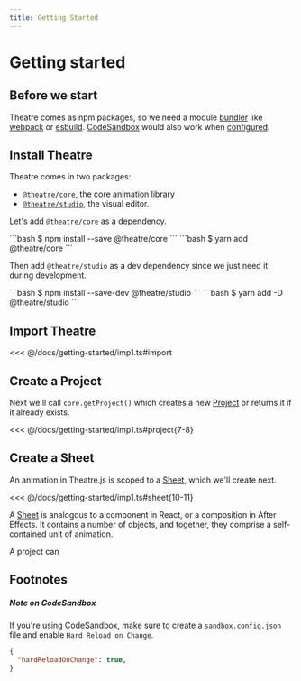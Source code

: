 ```yaml
---
title: Getting Started
---
```


# Getting started

## Before we start

Theatre comes as npm packages, so we need a module [bundler](https://github.com/topics/module-bundler) like [webpack](https://webpack.js.org) or [esbuild](https://esbuild.github.io). [CodeSandbox](https://codesandbox.io) would also work when [configured](#note-on-codesandbox).

## Install Theatre

Theatre comes in two packages: 
* [`@theatre/core`](https://npmjs.com/package/@theatre/core), the core animation library 
* [`@theatre/studio`](https://npmjs.com/package/@theatre/studio), the visual editor.

Let's add `@theatre/core` as a dependency.

<code-group>
<code-block title="npm">
```bash
$ npm install --save @theatre/core
```
</code-block>

<code-block title="yarn">
```bash
$ yarn add @theatre/core
```
</code-block>

</code-group>


Then add `@theatre/studio` as a dev dependency since we just need it during development.

<code-group>
<code-block title="npm">
```bash
$ npm install --save-dev @theatre/studio
```
</code-block>

<code-block title="yarn">
```bash
$ yarn add -D @theatre/studio
```
</code-block>

</code-group>

## Import Theatre

<<< @/docs/getting-started/imp1.ts#import

## Create a Project

Next we'll call `core.getProject()` which creates a new [Project](/in-depth/#projects) or returns it if it already exists.

<<< @/docs/getting-started/imp1.ts#project{7-8}

## Create a Sheet

An animation in Theatre.js is scoped to a [Sheet](../in-depth/#sheets), which we'll create next.

<<< @/docs/getting-started/imp1.ts#sheet{10-11}

A [Sheet](/in-depth/#shets) is analogous to a component in React, or a composition in After Effects. It contains a number of objects, and together, they comprise a self-contained unit of animation.

A project can 

## Footnotes

##### Note on CodeSandbox

If you're using CodeSandbox, make sure to create a `sandbox.config.json` file and enable `Hard Reload on Change`.

```json
{
  "hardReloadOnChange": true,
}
```
